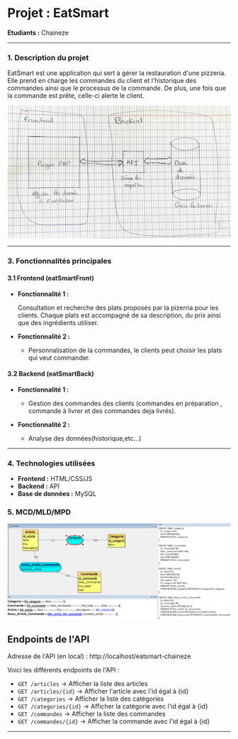 # **Projet : EatSmart**

**Etudiants :** Chaineze

---

### **1. Description du projet**

EatSmart est une application qui sert à gérer la restauration d'une pizzeria. Elle prend en charge les commandes du client et l'historique des commandes ainsi que le processus de la commande. De plus, une fois que la commande est prête, celle-ci alerte le client.

<img src="./assets/img/Schema architecture eatsmart.png">

---

### **3. Fonctionnalités principales**

#### **3.1 Frontend (eatSmartFront)**

- **Fonctionnalité 1 :**  
 
  Consultation et recherche des plats proposés par la pizerria pour les clients. Chaque plats est accompagné de sa description, du prix ainsi que des ingrédients utiliser.
  
- **Fonctionnalité 2 :**  

  - Personnalisation de la commandes, le clients peut choisir les plats qui veut commander.                                                                                                                                                  
  
#### **3.2 Backend (eatSmartBack)**

- **Fonctionnalité 1 :**  
  
  - Gestion des commandes des clients (commandes en préparation , commande à livrer et des commandes deja livrés).                                                 
  
- **Fonctionnalité 2 :**  
 

  - Analyse des données(historique,etc...)

---

### **4. Technologies utilisées**

- **Frontend :** HTML/CSS/JS
- **Backend :** API
- **Base de données :** MySQL


### **5. MCD/MLD/MPD**

<img src="./assets/img/MCD_MLD_MPD.png">



## Endpoints de l'API

Adresse de l'API (en local) : http://localhost/eatsmart-chaineze

Voici les différents endpoints de l'API : 
- `GET /articles` → Afficher la liste des articles
- `GET /articles/{id}` → Afficher l'article avec l'id égal à {id}
- `GET /categories` → Afficher la liste des catégories
- `GET /categories/{id}` → Afficher la catégorie avec l'id égal à {id}
- `GET /commandes` → Afficher la liste des commandes
- `GET /commandes/{id}` → Afficher la commande avec l'id égal à {id}







---
